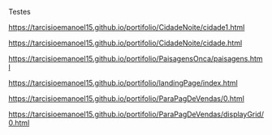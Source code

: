 Testes

https://tarcisioemanoel15.github.io/portifolio/CidadeNoite/cidade1.html

https://tarcisioemanoel15.github.io/portifolio/CidadeNoite/cidade.html

https://tarcisioemanoel15.github.io/portifolio/PaisagensOnca/paisagens.html

https://tarcisioemanoel15.github.io/portifolio/landingPage/index.html


<!-- para ver mais 0.html 1.html ... -->
https://tarcisioemanoel15.github.io/portifolio/ParaPagDeVendas/0.html


<!-- para ver mais 0.html 1.html ... -->
https://tarcisioemanoel15.github.io/portifolio/ParaPagDeVendas/displayGrid/0.html



<!-- xxxxxxxxxxxxxxxxxxxxxxxxxxxxxxxxxxxxxxxxxxxxxxxxxxxxxxxxxxxxxxx -->
<!-- xxxxxxxxxxxxxxxxxxxxxxxxxxxxxxxxxxxxxxxxxxxxxxxxxxxxxxxxxxxxxxx -->
<!-- xxxxxxxxxxxxxxxxxxxxxxxxxxxxxxxxxxxxxxxxxxxxxxxxxxxxxxxxxxxxxxx -->
<!-- xxxxxxxxxxxxxxxxxxxxxxxxxxxxxxxxxxxxxxxxxxxxxxxxxxxxxxxxxxxxxxx -->
<!-- xxxxxxxxxxxxxxxxxxxxxxxxxxxxxxxxxxxxxxxxxxxxxxxxxxxxxxxxxxxxxxx -->





<!-- ## Welcome to GitHub Pages

You can use the [editor on GitHub](https://github.com/tarcisioemanoel15/portifolio/edit/main/README.md) to maintain and preview the content for your website in Markdown files.

Whenever you commit to this repository, GitHub Pages will run [Jekyll](https://jekyllrb.com/) to rebuild the pages in your site, from the content in your Markdown files.

### Markdown

Markdown is a lightweight and easy-to-use syntax for styling your writing. It includes conventions for

```markdown
Syntax highlighted code block

# Header 1
## Header 2
### Header 3

- Bulleted
- List

1. Numbered
2. List

**Bold** and _Italic_ and `Code` text

[Link](url) and ![Image](src)
```

For more details see [Basic writing and formatting syntax](https://docs.github.com/en/github/writing-on-github/getting-started-with-writing-and-formatting-on-github/basic-writing-and-formatting-syntax).

### Jekyll Themes

Your Pages site will use the layout and styles from the Jekyll theme you have selected in your [repository settings](https://github.com/tarcisioemanoel15/portifolio/settings/pages). The name of this theme is saved in the Jekyll `_config.yml` configuration file.

### Support or Contact

Having trouble with Pages? Check out our [documentation](https://docs.github.com/categories/github-pages-basics/) or [contact support](https://support.github.com/contact) and we’ll help you sort it out. -->
